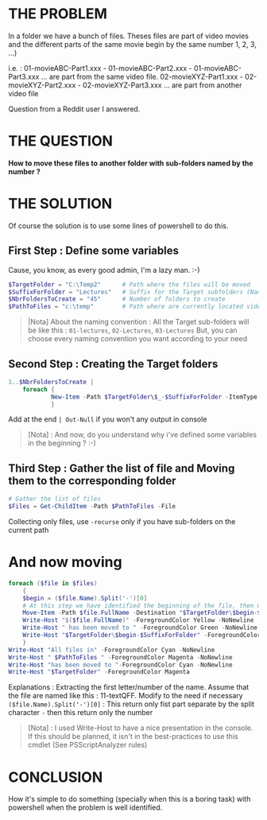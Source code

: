 ﻿# THE PROBLEM
In a folder we have a bunch of files. Theses files are part of video movies and the different parts of the same movie begin by the same number 1, 2, 3, ...)

i.e. :
01-movieABC-Part1.xxx - 01-movieABC-Part2.xxx - 01-movieABC-Part3.xxx ... are part from the same video file.
02-movieXYZ-Part1.xxx - 02-movieXYZ-Part2.xxx - 02-movieXYZ-Part3.xxx ... are part from another video file

Question from a Reddit user I answered.

# THE QUESTION
**How to move these files to another folder with sub-folders named by the number ?**

# THE SOLUTION
Of course the solution is to use some lines of powershell to do this.

## First Step : Define some variables
Cause, you know, as every good admin, I'm a lazy man. :-)
````powershell
$TargetFolder = "C:\Temp2"      # Path where the files will be moved
$SuffixForFolder = "Lectures"   # Suffix for the Target subfolders (Naming convention)
$NbrFoldersToCreate = "45"      # Number of folders to create
$PathToFiles = "c:\temp"        # Path where are currently located videos files before moving them
````
>|Nota] About the naming convention : All the Target sub-folders will be like this : `01-lectures`, `02-Lectures`, `03-Lectures`
> But, you can choose every naming convention you want according to your need


## Second Step : Creating the Target folders
````powershell
1..$NbrFoldersToCreate |
    foreach {
            New-Item -Path $TargetFolder\$_-$SuffixForFolder -ItemType Directory
            }
````
Add at the end `| Out-Null` if you won't any output in console

>[Nota] : And now, do you understand why i've defined some variables in the beginning ? :-)

## Third Step : Gather the list of file and Moving them to the corresponding folder
````Powershell
# Gather the list of files
$Files = Get-ChildItem -Path $PathToFiles -File
````
Collecting only files, use `-recurse` only if you have sub-folders on the current path

# And now moving
````powershell
foreach ($file in $files)
    {
    $begin = ($file.Name).Split('-')[0]
    # At this step we have identified the beginning of the file, then we can move it easily to the appropriate folder
    Move-Item -Path $file.FullName -Destination "$TargetFolder\$begin-$SuffixForFolder"
    Write-Host "$($file.FullName)" -ForegroundColor Yellow -NoNewline
    Write-Host " has been moved to " -ForegroundColor Green -NoNewline
    Write-Host "$TargetFolder\$begin-$SuffixForFolder" -ForegroundColor Yellow
    }
Write-Host "All files in" -ForegroundColor Cyan -NoNewline
Write-Host " $PathToFiles " -ForegroundColor Magenta -NoNewline
Write-Host "has been moved to "-ForegroundColor Cyan -NoNewline
Write-Host "$TargetFolder" -ForegroundColor Magenta
````
Explanations :
    Extracting the first letter/number of the name.
    Assume that the file are named like this : 11-textQFF. Modify to the need if necessary
    `($file.Name).Split('-')[0]` : This return only fist part separate by the split character `-` then this return only the number

>[Nota] : I used Write-Host to have a nice presentation in the console. If this should be planned, it isn't in the best-practices to use this cmdlet (See PSScriptAnalyzer rules)


# CONCLUSION
How it's simple to do something (specially when this is a boring task) with powershell when the problem is well identified.
